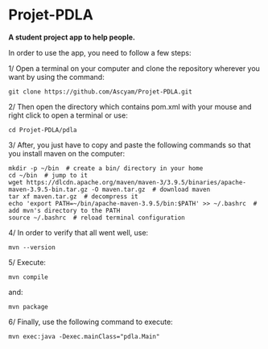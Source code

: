# Projet-PDLA
**A student project app to help people.**

In order to use the app, you need to follow a few steps:

1/ Open a terminal on your computer and clone the repository wherever you want by using the command:
```
git clone https://github.com/Ascyam/Projet-PDLA.git
``` 

2/ Then open the directory which contains pom.xml with your mouse and right click to open a terminal or use:
```
cd Projet-PDLA/pdla
```

3/ After, you just have to copy and paste the following commands so that you install maven on the computer:
```
mkdir -p ~/bin  # create a bin/ directory in your home
cd ~/bin  # jump to it
wget https://dlcdn.apache.org/maven/maven-3/3.9.5/binaries/apache-maven-3.9.5-bin.tar.gz -O maven.tar.gz  # download maven
tar xf maven.tar.gz  # decompress it
echo 'export PATH=~/bin/apache-maven-3.9.5/bin:$PATH' >> ~/.bashrc  # add mvn's directory to the PATH
source ~/.bashrc  # reload terminal configuration
```

4/ In order to verify that all went well, use: 
```
mvn --version
```

5/ Execute: 
```
mvn compile
```
and: 
```
mvn package
```

6/ Finally, use the following command to execute: 
```
mvn exec:java -Dexec.mainClass="pdla.Main"
``` 

